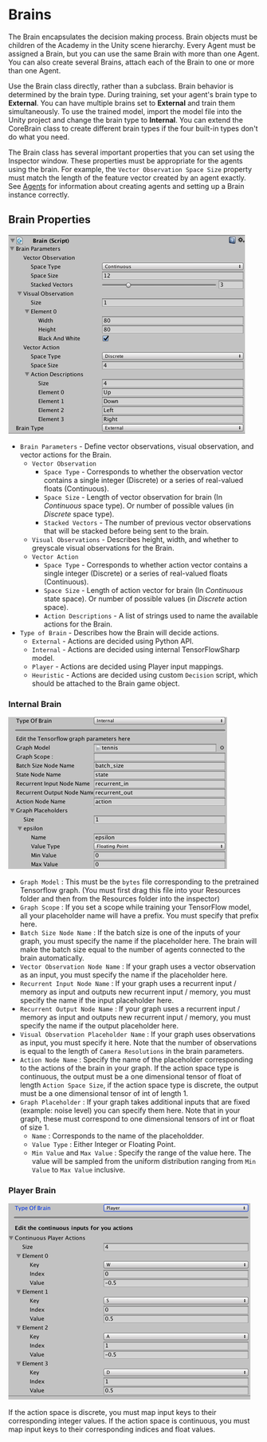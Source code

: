 # Brains

The Brain encapsulates the decision making process. Brain objects must be children of the Academy in the Unity scene hierarchy. Every Agent must be assigned a Brain, but you can use the same Brain with more than one Agent. You can also create several Brains, attach each of the Brain to one or more than one Agent.  

Use the Brain class directly, rather than a subclass. Brain behavior is determined by the brain type. During training, set your agent's brain type to **External**. You can have multiple brains set to **External** and train them simultaneously. To use the trained model, import the model file into the Unity project and change the brain type to **Internal**. You can extend the CoreBrain class to create different brain types if the four built-in types don't do what you need.

The Brain class has several important properties that you can set using the Inspector window. These properties must be appropriate for the agents using the brain. For example, the `Vector Observation Space Size` property must match the length of the feature vector created by an agent exactly. See [Agents](Learning-Environment-Design-Agents.md) for information about creating agents and setting up a Brain instance correctly.

## Brain Properties

![Brain Inspector](images/brain.png)

* `Brain Parameters` - Define vector observations, visual observation, and vector actions for the Brain.
    * `Vector Observation` 
    	* `Space Type` - Corresponds to whether the observation vector contains a single integer (Discrete) or a series of real-valued floats (Continuous).
    	* `Space Size` - Length of vector observation for brain (In _Continuous_ space type). Or number of possible
values (in _Discrete_ space type).
		* `Stacked Vectors` - The number of previous vector observations that will be stacked before being sent to the brain.
	* `Visual Observations`	- Describes height, width, and whether to greyscale visual observations for the Brain.
	* `Vector Action`
		* `Space Type` - Corresponds to whether action vector contains a single integer (Discrete) or a series of real-valued floats (Continuous).
		* `Space Size` - Length of action vector for brain (In _Continuous_ state space). Or number of possible
values (in _Discrete_ action space).
		* `Action Descriptions` - A list of strings used to name the available actions for the Brain.
* `Type of Brain` - Describes how the Brain will decide actions.
    * `External` - Actions are decided using Python API.
    * `Internal` - Actions are decided using internal TensorFlowSharp model.
    * `Player` - Actions are decided using Player input mappings.
    * `Heuristic` - Actions are decided using custom `Decision` script, which should be attached to the Brain game object.

### Internal Brain

![Internal Brain Inspector](images/internal_brain.png)

   *  `Graph Model` : This must be the `bytes` file corresponding to the pretrained Tensorflow graph. (You must first drag this file into your Resources folder and then from the Resources folder into the inspector)
   *  `Graph Scope` : If you set a scope while training your TensorFlow model, all your placeholder name will have a prefix. You must specify that prefix here.
   *  `Batch Size Node Name` : If the batch size is one of the inputs of your graph, you must specify the name if the placeholder here. The brain will make the batch size equal to the number of agents connected to the brain automatically.
   *  `Vector Observation Node Name` : If your graph uses a vector observation as an input, you must specify the name if the placeholder here.
   *  `Recurrent Input Node Name` : If your graph uses a recurrent input / memory as input and outputs new recurrent input / memory, you must specify the name if the input placeholder here.
   *  `Recurrent Output Node Name` : If your graph uses a recurrent input / memory as input and outputs new recurrent input / memory, you must specify the name if the output placeholder here.
   * `Visual Observation Placeholder Name` : If your graph uses observations as input, you must specify it here. Note that the number of observations is equal to the length of `Camera Resolutions` in the brain parameters.
   * `Action Node Name` : Specify the name of the placeholder corresponding to the actions of the brain in your graph. If the action space type is continuous, the output must be a one dimensional tensor of float of length `Action Space Size`, if the action space type is discrete, the output must be a one dimensional tensor of int of length 1.
   * `Graph Placeholder` : If your graph takes additional inputs that are fixed (example: noise level) you can specify them here. Note that in your graph, these must correspond to one dimensional tensors of int or float of size 1.
     * `Name` : Corresponds to the name of the placeholdder.
     * `Value Type` : Either Integer or Floating Point.
     * `Min Value` and `Max Value` : Specify the range of the value here. The value will be sampled from the uniform distribution ranging from `Min Value` to `Max Value` inclusive.


### Player Brain

![Player Brain Inspector](images/player_brain.png)

If the action space is discrete, you must map input keys to their corresponding integer values. If the action space is continuous, you must map input keys to their corresponding indices and float values.

